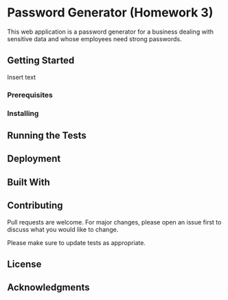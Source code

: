 # Password Generator (Homework 3)
This web application is a password generator for a business dealing with sensitive data and whose employees need strong passwords.

## Getting Started

Insert text

### Prerequisites

### Installing

## Running the Tests

## Deployment

## Built With

## Contributing

Pull requests are welcome. For major changes, please open an issue first to discuss what you would like to change.

Please make sure to update tests as appropriate.

## License

## Acknowledgments



